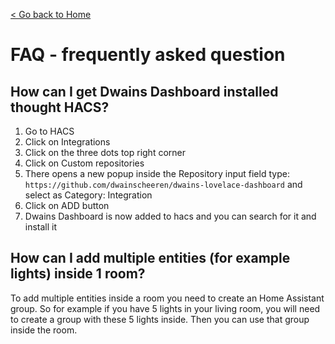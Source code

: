[< Go back to Home](../index.md)

# FAQ - frequently asked question

## How can I get Dwains Dashboard installed thought HACS?
1. Go to HACS
2. Click on Integrations
3. Click on the three dots top right corner
4. Click on Custom repositories
5. There opens a new popup inside the Repository input field type: `https://github.com/dwainscheeren/dwains-lovelace-dashboard` and select as Category: Integration
6. Click on ADD button
7. Dwains Dashboard is now added to hacs and you can search for it and install it

## How can I add multiple entities (for example lights) inside 1 room?
To add multiple entities inside a room you need to create an Home Assistant group.
So for example if you have 5 lights in your living room, you will need to create a group with these 5 lights inside. Then you can use that group inside the room.